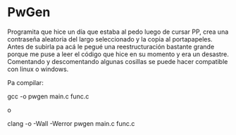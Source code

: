 # PwGen
Programita que hice un día que estaba al pedo luego de cursar PP, crea una contraseña aleatoria del largo seleccionado y la copia al portapapeles. 
Antes de subirla pa acá le pegué una reestructuración bastante grande porque me puse a leer el código que hice en su momento y era un desastre. 
Comentando y descomentando algunas cosillas se puede hacer compatible con linux o windows.

Pa compilar:

gcc -o pwgen main.c func.c

o 

clang -o -Wall -Werror pwgen main.c func.c

